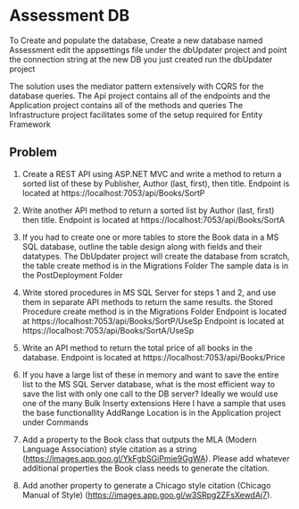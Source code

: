 # Assessment DB
To Create and populate the database, Create a new database named Assessment
edit the appsettings file under the dbUpdater project and point the connection string at the new DB you just created
run the dbUpdater project

The solution uses the mediator pattern extensively with CQRS for the database queries.
The Api project contains all of the endpoints and the Application project contains all of the methods and queries
The Infrastructure project facilitates some of the setup required for Entity Framework


## Problem
1.	Create a REST API using ASP.NET MVC and write a method to return a sorted list of these by Publisher, Author (last, first), then title.
Endpoint is located at https://localhost:7053/api/Books/SortP

2.	Write another API method to return a sorted list by Author (last, first) then title.
Endpoint is located at https://localhost:7053/api/Books/SortA

3.	If you had to create one or more tables to store the Book data in a MS SQL database, outline the table design along with fields and their datatypes. 
The DbUpdater project will create the database from scratch, the table create method is in the Migrations Folder
The sample data is in the PostDeployment Folder

4.	Write stored procedures in MS SQL Server for steps 1 and 2, and use them in separate API methods to return the same results.
the Stored Procedure create method is in the Migrations Folder
Endpoint is located at https://localhost:7053/api/Books/SortP/UseSp
Endpoint is located at https://localhost:7053/api/Books/SortA/UseSp

5.	Write an API method to return the total price of all books in the database.
Endpoint is located at https://localhost:7053/api/Books/Price

6.	If you have a large list of these in memory and want to save the entire list to the MS SQL Server database, what is the most efficient way to save the list with only one call to the DB server?
Ideally we would use one of the many Bulk Inserty extensions
Here I have a sample that uses the base functionallity AddRange
Location is in the Application project under Commands

7.	Add a property to the Book class that outputs the MLA (Modern Language Association) style citation as a string (https://images.app.goo.gl/YkFgbSGiPmie9GgWA). Please add whatever additional properties the Book class needs to generate the citation.

8.	Add another property to generate a Chicago style citation (Chicago Manual of Style) (https://images.app.goo.gl/w3SRpg2ZFsXewdAj7).